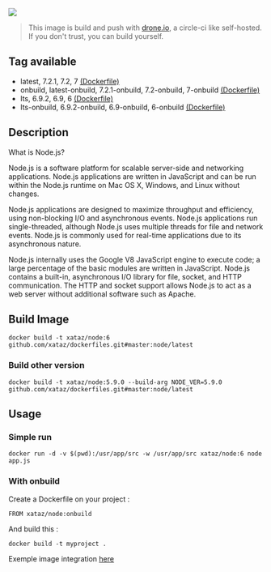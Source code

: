 ![](https://i.goopics.net/lq.png)

> This image is build and push with [drone.io](https://github.com/drone/drone), a circle-ci like self-hosted.
> If you don't trust, you can build yourself.

## Tag available
* latest, 7.2.1, 7.2, 7 [(Dockerfile)](https://github.com/xataz/docker-node/blob/master/latest/Dockerfile)
* onbuild, latest-onbuild, 7.2.1-onbuild, 7.2-onbuild, 7-onbuild [(Dockerfile)](https://github.com/xataz/docker-node/blob/master/latest/Dockerfile.onbuild)
* lts, 6.9.2, 6.9, 6 [(Dockerfile)](https://github.com/xataz/docker-node/blob/master/lts/Dockerfile)
* lts-onbuild, 6.9.2-onbuild, 6.9-onbuild, 6-onbuild [(Dockerfile)](https://github.com/xataz/docker-node/blob/master/lts/Dockerfile.onbuild)

## Description
What is Node.js?

Node.js is a software platform for scalable server-side and networking applications. Node.js applications are written in JavaScript and can be run within the Node.js runtime on Mac OS X, Windows, and Linux without changes.

Node.js applications are designed to maximize throughput and efficiency, using non-blocking I/O and asynchronous events. Node.js applications run single-threaded, although Node.js uses multiple threads for file and network events. Node.js is commonly used for real-time applications due to its asynchronous nature.

Node.js internally uses the Google V8 JavaScript engine to execute code; a large percentage of the basic modules are written in JavaScript. Node.js contains a built-in, asynchronous I/O library for file, socket, and HTTP communication. The HTTP and socket support allows Node.js to act as a web server without additional software such as Apache.

## Build Image

```shell
docker build -t xataz/node:6 github.com/xataz/dockerfiles.git#master:node/latest
```

### Build other version
```shell
docker build -t xataz/node:5.9.0 --build-arg NODE_VER=5.9.0 github.com/xataz/dockerfiles.git#master:node/latest
```

## Usage
### Simple run
```
docker run -d -v $(pwd):/usr/app/src -w /usr/app/src xataz/node:6 node app.js
```

### With onbuild
Create a Dockerfile on your project :
```
FROM xataz/node:onbuild

```

And build this :
```
docker build -t myproject .
```

Exemple image integration [here](https://github.com/mondediefr/mondedie-chat/blob/master/Dockerfile)
